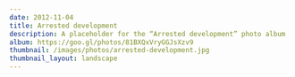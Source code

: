 ```yaml
---
date: 2012-11-04
title: Arrested development
description: A placeholder for the “Arrested development” photo album
album: https://goo.gl/photos/81BXQxVryGGJsXzv9
thumbnail: /images/photos/arrested-development.jpg
thumbnail_layout: landscape
---
```

